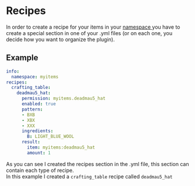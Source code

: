 # Recipes

In order to create a recipe for your items in your [namespace ](../basic-concepts/namespace.md)you have to create a special section in one of your .yml files \(or on each one, you decide how you want to organize the plugin\).

## Example

```yaml
info:
  namespace: myitems
recipes:
  crafting_table:
    deadmau5_hat:
      permission: myitems.deadmau5_hat
      enabled: true
      pattern:
      - BXB
      - XBX
      - XXX
      ingredients:
        B: LIGHT_BLUE_WOOL
      result:
        item: myitems:deadmau5_hat
        amount: 1
```

As you can see I created the recipes section in the .yml file, this section can contain each type of recipe.  
In this example I created a `crafting_table` recipe called `deadmau5_hat`


